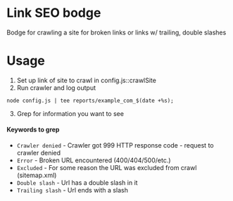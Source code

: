# Link SEO bodge
Bodge for crawling a site for broken links or links w/ trailing, double slashes

# Usage
1. Set up link of site to crawl in config.js::crawlSite
2. Run crawler and log output
```
node config.js | tee reports/example_com_$(date +%s);
```
3. Grep for information you want to see

#### Keywords to grep
* `Crawler denied` - Crawler got 999 HTTP response code - request to crawler denied
* `Error` - Broken URL encountered (400/404/500/etc.)
* `Excluded` - For some reason the URL was excluded from crawl (sitemap.xml)
* `Double slash` - Url has a double slash in it 
* `Trailing slash` - Url ends with a slash
